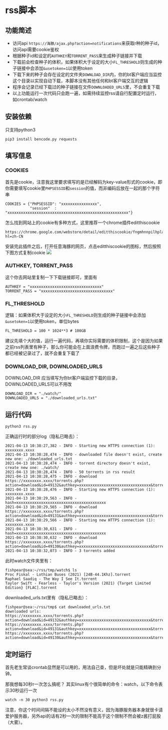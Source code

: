 # rss脚本

## 功能简述
* 访问api `https://海豚/ajax.php?action=notifications`来获取r种的种子id，访问api需要cookie鉴权
* 根据种子id和设定的`AUTHKEY`和`TORRENT_PASS`来生成种子链接并下载
* 下载前会检查种子的体积，如果体积大于设定的大小`FL_THRESHOLD`则生成的种子链接中会添加`&usetoken=1`以使用token
* 下载下来的种子会存在设定的文件夹`DOWNLOAD_DIR`内，你的bt客户端应当监控这个目录以实现自动下载，本脚本没有其他任何和bt客户端交互的逻辑
* 程序会记录已经下载过的种子链接在文件`DOWNLOADED_URLS`里，不会重复下载
* 以上功能运行一次代码只会跑一遍，如需持续监控rss请自行配置定时运行，如crontab/watch

## 安装依赖
只支持python3
```
pip3 install bencode.py requests
```

## 填写信息
### COOKIES
首先是cookie，注意我这里要求填写的是已经解码为key-value形式的cookie，即你需要填写cookie里`PHPSESSID`和`session`的值，而非编码后放在一起的那个字符串
```
COOKIES = {"PHPSESSID": "xxxxxxxxxxxxxxxx",
           "session"  : "xxxxxxxxxxxxxxxxxxxxxxxxxxxxxxxxxxxxxxxxxxxxxxxxxxxxxx"}
```
怎么找到网站上的cookie有多种方式，这里推荐一个chrome插件editthiscookie
```
https://chrome.google.com/webstore/detail/editthiscookie/fngmhnnpilhplaeedifhccceomclgfbg?hl=zh-CN
```
安装完此插件之后，打开任意海豚的网页，点击editthiscookie的图标，然后按照下图方式复制cookie
![](https://i.loli.net/2021/04/13/hcXIKgVbr5mHuED.png)

### AUTHKEY, TORRENT_PASS
这个你去网站里复制一下下载链接即可，里面有
```
AUTHKEY = "xxxxxxxxxxxxxxxxxxxxxxxxxxxxxxxx"
TORRENT_PASS = "xxxxxxxxxxxxxxxxxxxxxxxxxxxxxxxx"
```

### FL_THRESHOLD
逻辑：如果体积大于设定的大小`FL_THRESHOLD`则生成的种子链接中会添加`&usetoken=1`以使用token，单位bytes
```
FL_THRESHOLD = 100 * 1024**3 # 100GB
```
建议先填个大的值，运行一遍代码，再填你实际需要的体积限制，这个是因为如果之前rss列表里有种子，那么你可能会在上面浪费令牌，而跑过一遍之后这些种子都已经被记录过了，就不会重复下载了

### DOWNLOAD_DIR, DOWNLOADED_URLS
DOWNLOAD_DIR 应当填写为你bt客户端监控下载的目录，DOWNLOADED_URLS可以不用改
```
DOWNLOAD_DIR = "./watch/"
DOWNLOADED_URLS = "./downloaded_urls.txt"
```

## 运行代码
```
python3 rss.py
```
正确运行时的部分log（隐私已略去）：
```
2021-04-13 10:38:27,382 - INFO - Starting new HTTPS connection (1): xxxxxxxx.xxxx
2021-04-13 10:38:28,474 - INFO - downloaded file doesn't exist, create new one: ./downloaded_urls.txt
2021-04-13 10:38:28,474 - INFO - torrent directory doesn't exist, create new one: ./watch/
2021-04-13 10:38:28,474 - INFO - 50 torrents in rss result
2021-04-13 10:38:28,475 - INFO - download https://xxxxxxxx.xxxx/torrents.php?action=download&id=49132&authkey=xxxxxxxxxxxxxxxxxxxxxxxxxxxxxxxx&torrent_pass=xxxxxxxxxxxxxxxxxxxxxxxxxxxxxxxx
2021-04-13 10:38:28,476 - INFO - Starting new HTTPS connection (1): xxxxxxxx.xxxx
2021-04-13 10:38:29,563 - INFO - hash=xxxxxxxxxxxxxxxxxxxxxxxxxxxxxxxxxxxxxxxx
2021-04-13 10:38:29,565 - INFO - download https://xxxxxxxx.xxxx/torrents.php?action=download&id=49131&authkey=xxxxxxxxxxxxxxxxxxxxxxxxxxxxxxxx&torrent_pass=xxxxxxxxxxxxxxxxxxxxxxxxxxxxxxxx
2021-04-13 10:38:29,566 - INFO - Starting new HTTPS connection (1): xxxxxxxx.xxxx
2021-04-13 10:38:30,631 - INFO - hash=xxxxxxxxxxxxxxxxxxxxxxxxxxxxxxxxxxxxxxxx
2021-04-13 10:38:30,632 - INFO - download https://xxxxxxxx.xxxx/torrents.php?action=download&id=49130&authkey=xxxxxxxxxxxxxxxxxxxxxxxxxxxxxxxx&torrent_pass=xxxxxxxxxxxxxxxxxxxxxxxxxxxxxxxx
2021-04-13 10:38:32,073 - INFO - 3 torrents added
```
此时watch文件夹里有：
```
fishpear@sea:~/rss/tmp/watch$ ls
Proc Fiskal - Lothian Buses (2021) [24B-44.1Khz].torrent
Raphael Saadiq - The Way I See It.torrent
Taylor Swift - Fearless - Taylor's Version (2021) {Target Limited Edition} [FLAC].torrent
```
downloaded_urls.txt里有（隐私已略去）：
```
fishpear@sea:~/rss/tmp$ cat downloaded_urls.txt
downloaded urls:
https://xxxxxxxx.xxxx/torrents.php?action=download&id=49132&authkey=xxxxxxxxxxxxxxxxxxxxxxxxxxxxxxxx&torrent_pass=xxxxxxxxxxxxxxxxxxxxxxxxxxxxxxxx
https://xxxxxxxx.xxxx/torrents.php?action=download&id=49131&authkey=xxxxxxxxxxxxxxxxxxxxxxxxxxxxxxxx&torrent_pass=xxxxxxxxxxxxxxxxxxxxxxxxxxxxxxxx
https://xxxxxxxx.xxxx/torrents.php?action=download&id=49130&authkey=xxxxxxxxxxxxxxxxxxxxxxxxxxxxxxxx&torrent_pass=xxxxxxxxxxxxxxxxxxxxxxxxxxxxxxxx
```

## 定时运行
首先老生常谈crontab显然是可以用的，用法自己查，但是坏处就是只能精确到分钟。

那我想每30秒r一次怎么搞呢？ 其实linux有个很简单的命令：watch，以下命令表示30秒运行一次
```
watch -n 30 python3 rss.py
```
注意，你这个时间间隔不能设的太小不然没有意义，因为海豚服务器本身就很卡请爱护服务器，另外api的话有2秒一次的限制不能高于这个限制不然会被z酱打屁股（大雾）。